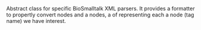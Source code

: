 Abstract class for specific BioSmalltalk XML parsers. It provides a formatter to propertly convert nodes and a nodes, a <Collection> of <String> representing each a node (tag name) we have interest.

